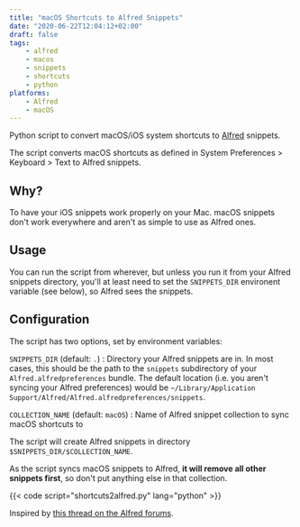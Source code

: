 ```yaml
---
title: "macOS Shortcuts to Alfred Snippets"
date: "2020-06-22T12:04:12+02:00"
draft: false
tags:
    - alfred
    - macos
    - snippets
    - shortcuts
    - python
platforms:
    - Alfred
    - macOS
---
```


Python script to convert macOS/iOS system shortcuts to [Alfred][alfredapp] snippets.

<!--more-->

The script converts macOS shortcuts as defined in System Preferences > Keyboard > Text to Alfred snippets.


## Why? ##

To have your iOS snippets work properly on your Mac. macOS snippets don't work everywhere and aren't as simple to use as Alfred ones.


## Usage ##

You can run the script from wherever, but unless you run it from your Alfred snippets directory, you'll at least need to set the `SNIPPETS_DIR` environent variable (see below), so Alfred sees the snippets.


## Configuration ##

The script has two options, set by environment variables:

`SNIPPETS_DIR` (default: `.`)
: Directory your Alfred snippets are in. In most cases, this should be the path to the `snippets` subdirectory of your `Alfred.alfredpreferences` bundle. The default location (i.e. you aren't syncing your Alfred preferences) would be `~/Library/Application Support/Alfred/Alfred.alfredpreferences/snippets`.

`COLLECTION_NAME` (default: `macOS`)
: Name of Alfred snippet collection to sync macOS shortcuts to

The script will create Alfred snippets in directory `$SNIPPETS_DIR/$COLLECTION_NAME`.

As the script syncs macOS snippets to Alfred, **it will remove all other snippets first**, so don't put anything else in that collection.

{{< code script="shortcuts2alfred.py" lang="python" >}}

Inspired by [this thread on the Alfred forums][thread].

[alfredapp]: https://www.alfredapp.com
[thread]: https://www.alfredforum.com/topic/15130-syncing-icloud-text-shortcuts-to-snippets/
